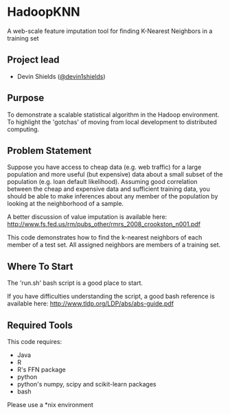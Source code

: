 HadoopKNN
=========

A web-scale feature imputation tool for finding K-Nearest Neighbors in a training set

## Project lead

* Devin Shields ([@devin1shields](http://twitter.com/devin1shields))

## Purpose

To demonstrate a scalable statistical algorithm in the Hadoop environment.
To highlight the 'gotchas' of moving from local development to distributed computing.

## Problem Statement

Suppose you have access to cheap data (e.g. web traffic) for a large population and more useful (but expensive) data about a small subset of the population (e.g. loan default likelihood). Assuming good correlation between the cheap and expensive data and sufficient training data, you should be able to make inferences about any member of the population by looking at the neighborhood of a sample.

A better discussion of value imputation is available here:
  http://www.fs.fed.us/rm/pubs_other/rmrs_2008_crookston_n001.pdf

This code demonstrates how to find the k-nearest neighbors of each member of a test set. All assigned neighbors are members of a training set.

## Where To Start

The 'run.sh' bash script is a good place to start.

If you have difficulties understanding the script, a good bash reference is available here:
  http://www.tldp.org/LDP/abs/abs-guide.pdf

## Required Tools

This code requires:

* Java
* R
* R's FFN package
* python
* python's numpy, scipy and scikit-learn packages
* bash

Please use a *nix environment
